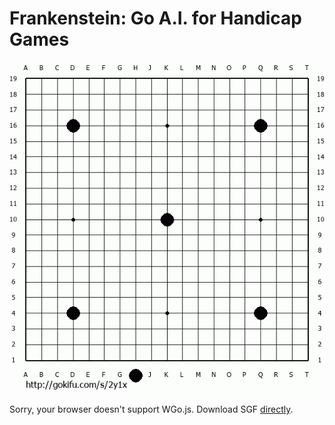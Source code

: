 # Frankenstein: Go A.I. for Handicap Games

![game01](https://github.com/urehkoh/frankenstein/blob/master/game01.gif)

  <head>
    <script type="text/javascript" src="https://github.com/urehkoh/frankenstein/blob/master/wgo/wgo.min.js"></script>
    <script type="text/javascript" src="https://github.com/urehkoh/frankenstein/blob/master/wgo/wgo.player.min.js"></script>
    <link type="text/css" href="https://github.com/urehkoh/frankenstein/blob/master/wgo/wgo.player.css" rel="stylesheet" />
  </head>
  <body>
    <div data-wgo="https://github.com/urehkoh/frankenstein/blob/master/game01.sgf" style="width: 700px">
      Sorry, your browser doesn't support WGo.js. Download SGF <a href="https://github.com/urehkoh/frankenstein/blob/master/game01.sgf">directly</a>.
    </div>
  </body>

